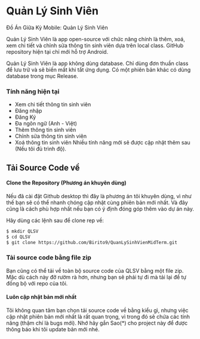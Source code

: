 # Quản Lý Sinh Viên

Đồ Án Giữa Kỳ Mobile: Quản Lý Sinh Viên

Quản Lý Sinh Viên là app open-source với chức năng chính là thêm, xoá, xem chi tiết và chỉnh sửa thông tin sinh viên dựa trên local class. GitHub repository hiện tại chỉ mới hỗ trợ Android.

Quản Lý Sinh Viên là app không dùng database. Chỉ dùng đơn thuần class để lưu trữ và sẽ biến mất khi tắt ứng dụng. Có một phiên bản khác có dùng database trong mục Release.


### Tính năng hiện tại
- Xem chi tiết thông tin sinh viên
- Đăng nhập
- Đăng Ký
- Đa ngôn ngữ (Anh - Việt)
- Thêm thông tin sinh viên
- Chỉnh sửa thông tin sinh viên
- Xoá thông tin sinh viên
Nhiều tính năng mới sẽ được cập nhật thêm sau (Nếu tôi đủ trình độ).


## Tải Source Code về
#### Clone the Repository (Phương án khuyên dùng)

Nếu đã cài đặt Github desktop thì đây là phương án tôi khuyên dùng, vì như thế bạn sẽ có thể nhanh chóng cập nhật cùng phiên bản mới nhất. Và đây cũng là cách phù hợp nhất nếu bạn có ý định đóng góp thêm vào dự án này.

Hãy dùng các lệnh sau để clone rep về:
```bash
$ mkdir QLSV
$ cd QLSV
$ git clone https://github.com/Birito9/QuanLySinhVienMidTerm.git
```

### Tải source code bằng file zip
Bạn cũng có thể tải về toàn bộ source code của QLSV bằng một file zip. Mặc dù cách này đỡ rườm rà hơn, nhưng bạn sẽ phải tự đi mà tải lại để tự đồng bộ với repo của tôi.

#### Luôn cập nhật bản mới nhất
Tôi không quan tâm bạn chọn tải source code về bằng kiểu gì, nhưng việc cập nhật phiên bản mới nhất là rất quan trọng, vì trong đó sẽ chứa các tính năng (thậm chí là bugs mới). Nhớ hãy gắn Sao(*) cho project này để được thông báo khi tôi update bản mới nhé.
